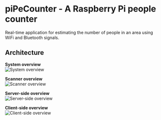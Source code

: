 # piPeCounter - A Raspberry Pi people counter
Real-time application for estimating the number of people in an area using WiFi and Bluetooth signals.

## Architecture
**System overview**  
![System overview](https://github.com/AlexNaga/rpi-people-counter/raw/master/img/system_overview.svg?sanitize=true)

**Scanner overview**  
![Scanner overview](https://github.com/AlexNaga/rpi-people-counter/raw/master/img/scanner_overview.svg?sanitize=true)

**Server-side overview**  
![Server-side overview](https://github.com/AlexNaga/rpi-people-counter/raw/master/img/server_overview.svg?sanitize=true)

**Client-side overview**  
![Client-side overview](https://github.com/AlexNaga/rpi-people-counter/raw/master/img/client_overview.svg?sanitize=true)